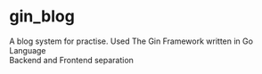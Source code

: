 # gin_blog
A blog system for practise. Used The Gin Framework written in Go Language <br>
Backend and Frontend separation
